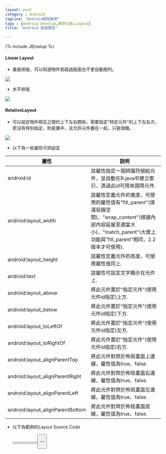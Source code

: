```yaml
---
layout: post
category : Android 
tagline: "Android開發教學"
tags : [Android Develop,教學文章,Layout]
title: "Android 版面類型"

---
```

{% include JB/setup %}

#### Linear Layout
- 垂直排版，可以知道物件若超過版面也不會自動換列。

![][image-1]
- 水平排版

![][image-2]

#### RelativeLayout
- 可以設定物件相互之間的上下左右關係，需要指定”特定元件”的上下左右方，若沒有特別指定，則是置中，且允許元件疊在一起，只是很醜。

![][image-3]
- 以下為一些屬性可供設定

| 屬性                                | 說明                                                                                                                                                                            |
|---------------------------------- |--------------------------------------------------------------------------------------------------------------------------------------------------------------------------------   |
| android:id                        | 該屬性指定一個辨識符號給元件，並自動在R.java中建立索引，透過此id可用來調用元件.                                                                                                    |
| android:layout\_width              | 該屬性定義元件的寬度，可使用的屬性值有"fill\_parent"(填滿容器空間)、"wrap\_content"(根據內部內容延展至適當大小)、"match\_parent"(大致上功能與"fill\_parent"相同，2.2版本才可使用).     |
| android:layout\_height             | 該屬性定義元件的高度，可使用屬性值同上.                                                                                                                                            |
| android:text                      | 該屬性可設定文字顯示在元件上.                                                                                                                                                   |
| android:layout\_above              | 將此元件置於"指定元件"(使用元件id指定)上方.                                                                                                                                     |
| android:layout\_below              | 將此元件置於"指定元件"(使用元件id指定)下方.                                                                                                                                     |
| android:layout\_toLeftOf           | 將此元件置於"指定元件"(使用元件id指定)左方.                                                                                                                                     |
| android:layout\_toRightOf          | 將此元件置於"指定元件"(使用元件id指定)右方.                                                                                                                                     |
| android:layout\_alignParentTop     | 將此元件對齊於佈局畫面上邊線，屬性值為true、false.                                                                                                                                |
| android:layout\_alignParentRight   | 將此元件對齊於佈局畫面右邊線，屬性值為true、false.                                                                                                                                |
| android:layout\_alignParentLeft    | 將此元件對齊於佈局畫面左邊線，屬性值為true、false.                                                                                                                                |
| android:layout\_alignParentBottom  | 將此元件對齊於佈局畫面底線，屬性值為true、false.                                                                                                                                   |


- 以下為範例的Layout Source Code

	<RelativeLayout android:orientation="horizontal"
	xmlns:android="http://schemas.android.com/apk/res/android"
	xmlns:tools="http://schemas.android.com/tools"
	android:layout_width="match_parent"
	android:layout_height="match_parent"
	android:paddingLeft="@dimen/activity_horizontal_margin"
	android:paddingRight="@dimen/activity_horizontal_margin"
	android:paddingTop="@dimen/activity_vertical_margin"
	android:paddingBottom="@dimen/activity_vertical_margin"
	tools:context=".MyActivity">
	
	<TextView
	    android:text="@string/title"
	    android:layout_width="wrap_content"
	    android:layout_height="wrap_content"
	    android:background="@color/grey"
	    android:padding="@dimen/default_padding"
	    android:textSize="@dimen/title_txt_size"
	/>
	<ImageButton
	    android:layout_width="wrap_content"
	    android:layout_height="wrap_content"
	    android:layout_centerInParent="true"
	    android:src="@drawable/ic_action_alarms"
	    android:id="@+id/ImgBtn01"
	    android:layout_above="@+id/Btn01"
	    />
	<Button
	    android:layout_width="wrap_content"
	    android:layout_height="wrap_content"
	    android:layout_centerInParent="true"
	    android:src="@drawable/ic_action_alarms"
	    android:id="@+id/Btn01"
	    android:text="Button01"
	    />
	<Button
	    android:layout_width="wrap_content"
	    android:layout_height="wrap_content"
	    android:layout_centerInParent="true"
	    android:src="@drawable/ic_action_alarms"
	    android:id="@+id/Btn02"
	    android:text="Button02"
	    android:layout_below="@id/Btn01"
	    />
	<Button
	    android:layout_width="wrap_content"
	    android:layout_height="wrap_content"
	    android:layout_centerInParent="true"
	    android:src="@drawable/ic_action_alarms"
	    android:id="@+id/Btn03"
	    android:text="Button03"
	    android:layout_toLeftOf="@id/Btn02"
	    />
	<Button
	    android:layout_width="wrap_content"
	    android:layout_height="wrap_content"
	    android:layout_centerInParent="true"
	    android:src="@drawable/ic_action_alarms"
	    android:id="@+id/Btn04"
	    android:text="Button04"
	    android:layout_toRightOf="@id/Btn01"
	    />
	<Button
	    android:layout_width="wrap_content"
	    android:layout_height="wrap_content"
	    android:layout_centerInParent="true"
	    android:src="@drawable/ic_action_alarms"
	    android:id="@+id/Btn05"
	    android:text="Button05"
	    />
	<Button
	android:layout_width="wrap_content"
	android:layout_height="wrap_content"
	android:layout_centerInParent="true"
	android:src="@drawable/ic_action_alarms"
	android:id="@+id/Btn06"
	android:text="Button06"
	/>
	
	~</RelativeLayout>~


[image-1]:	https://farm4.staticflickr.com/3897/15212269618_d2c93db43d_o.png
[image-2]:	https://farm3.staticflickr.com/2948/15212329908_468e42f4dc_o.png
[image-3]:	https://farm4.staticflickr.com/3887/15375953086_818594e6f2_o.png